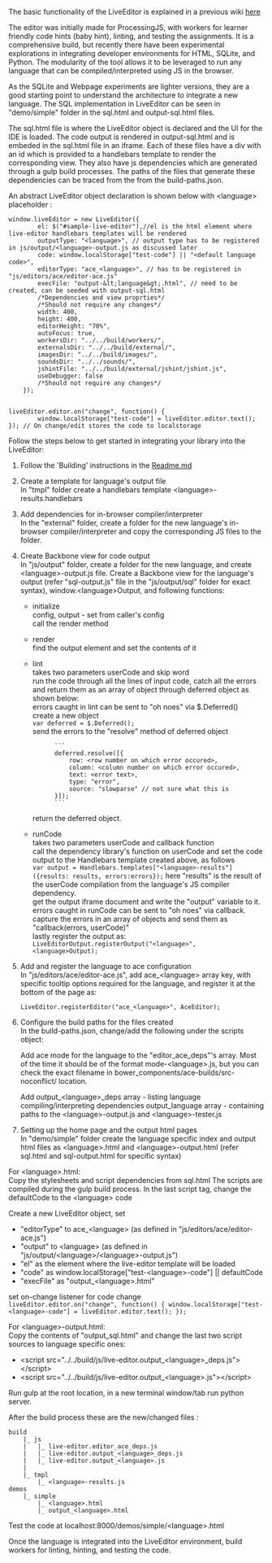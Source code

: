 The basic functionality of the LiveEditor is explained in a previous wiki [here](https://github.com/Khan/live-editor/wiki/How-the-live-editor-works)  

The editor was initially made for ProcessingJS, with workers for learner friendly code hints (baby hint), linting, and testing the assignments. It is a comprehensive build, but recently there have been experimental explorations in integrating developer environments for HTML, SQLite, and Python. The modularity of the tool allows it to be leveraged to run any language that can be compiled/interpreted using JS in the browser. 

As the SQLite and Webpage experiments are lighter versions, they are a good starting point to understand the architecture to integrate a new language. The SQL implementation in LiveEditor can be seen in "demo/simple" folder in the sql.html and output-sql.html files.   

The sql.html file is where the LiveEditor object is declared and the UI for the IDE is loaded. The code output is rendered in output-sql.html and is embeded in the sql.html file in an iframe. Each of these files have a div with an id which is provided to a handlebars template to render the corresponding view. They also have js dependencies which are generated through a gulp build processes. The paths of the files that generate these dependencies can be traced from the from the build-paths.json.   

An abstract LiveEditor object declaration is shown below with &lt;language&gt; placeholder :

```
window.liveEditor = new LiveEditor({
        el: $("#sample-live-editor"),//el is the html element where live-editor handlebars templates will be rendered
        outputType: "<language>", // output type has to be registered in js/output/<language>-output.js as discussed later
        code: window.localStorage["test-code"] || "<default language code>",
        editorType: "ace_<language>", // has to be registered in "js/editors/ace/editor-ace.js"
        execFile: "output-&lt;language&gt;.html", // need to be created, can be seeded with output-sql.html
        /*Dependencies and view proprties*/
        /*Should not require any changes*/
        width: 400,
        height: 400,
        editorHeight: "70%",
        autoFocus: true,
        workersDir: "../../build/workers/", 
        externalsDir: "../../build/external/",
        imagesDir: "../../build/images/", 
        soundsDir: "../../sounds/",
        jshintFile: "../../build/external/jshint/jshint.js",
        useDebugger: false 
        /*Should not require any changes*/
    });


liveEditor.editor.on("change", function() {
        window.localStorage["test-code"] = liveEditor.editor.text();
}); // On change/edit stores the code to localstorage

```

Follow the steps below to get started in integrating your library into the LiveEditor:

1. Follow the 'Building' instructions in the [Readme.md](https://github.com/Khan/live-editor/blob/master/README.md)   

2. Create a template for language's output file  
In "tmpl" folder create a handlebars template &lt;language&gt;-results.handlebars

3. Add dependencies for in-browser compiler/interpreter  
In the "external" folder, create a folder for the new language's in-browser compiler/interpreter and copy the corresponding JS files to the folder.

4. Create Backbone view for code output   
In "js/output" folder, create a folder for the new language, and create &lt;language&gt;-output.js file. Create a Backbone view for the language's output (refer "sql-output.js" file in the "js/output/sql" folder for exact syntax), window.&lt;language&gt;Output, and following functions:  

    - initialize  
        config, output - set from caller's config  
        call the render method
    - render  
        find the output element and set the contents of it
    - lint  
        takes two parameters userCode and skip word  
        run the code through all the lines of input code, catch all the errors and return them as an array of object through deferred object as shown below:     
        errors caught in lint can be sent to "oh noes" via $.Deferred()  
        create a new object   
                ```var deferred = $.Deferred();```   
        send the errors to the "resolve" method of deferred object   
        
                ```
                deferred.resolve([{   
                    row: <row number on which error occured>,    
                    column: <column number on which error occured>,   
                    text: <error text>,   
                    type: "error",   
                    source: "slowparse" // not sure what this is   
                }]);
                ```
        
       return the deferred object.  
    - runCode  
        takes two parameters userCode and callback function  
        call the dependency library's function on userCode and set the code output to the Handlebars template created above, as follows    
                ```
                var output = Handlebars.templates["<language>-results"]({results: results, errors:errors});
                ```
        here "results" is the result of the userCode compilation from the language's JS compiler dependency.  
        get the output iframe document and write the "output" variable to it.  
        errors caught in runCode can be sent to "oh noes" via callback.  
        capture the errors in an array of objects and send them as "callback(errors, userCode)"  
        lastly register the output as:   
                ```LiveEditorOutput.registerOutput("<language>", <language>Output);```   

5. Add and register the language to ace configuration   
In "js/editors/ace/editor-ace.js", add ace_&lt;language&gt; array key, with specific tooltip options required for the language, and register it at the bottom of the page as:   
    ```
    LiveEditor.registerEditor("ace_<language>", AceEditor);
    ```   

6. Configure the build paths for the files created   
In the build-paths.json, change/add the following under the scripts object:

    Add ace mode for the language to the "editor_ace_deps"'s array.
    Most of the time it should be of the format mode-&lt;language&gt;.js, but you can check the exact filename in bower_components/ace-builds/src-noconflict/ location.

    Add output_&lt;language&gt;_deps array - listing language compiling/interpreting dependencies
        output_language array - containing paths to the &lt;language&gt;-output.js and &lt;language&gt;-tester.js   

7. Setting up the home page and the output html pages   
In "demo/simple" folder create the language specific index and output html files as
&lt;language&gt;.html and &lt;language&gt;-output.html (refer sql.html and sql-output.html for specific syntax)

For &lt;language&gt;.html:  
    Copy the stylesheets and script dependencies from sql.html
    The scripts are compiled during the gulp build process.
    In the last script tag, change the defaultCode to the &lt;language&gt; code

Create a new LiveEditor object, set  
- "editorType" to ace_&lt;language&gt; (as defined in "js/editors/ace/editor-ace.js")  
- "output" to &lt;language&gt; (as defined in "js/output/&lt;language&gt;/&lt;language&gt;-output.js")  
- "el" as the element where the live-editor template will be loaded   
- "code" as window.localStorage["test-&lt;language&gt;-code"] || defaultCode   
- "execFile" as "output_&lt;language&gt;.html"   
    
set on-change listener for code change     
    ```
        liveEditor.editor.on("change", function() {
            window.localStorage["test-<language>-code"] = liveEditor.editor.text();
        });
    ```  
    
For &lt;language&gt;-output.html:  
    Copy the contents of "output_sql.html" and change the last two script sources to language specific ones:   
- &lt;script src="../../build/js/live-editor.output_&lt;language&gt;_deps.js"&gt;&lt;/script&gt;  
- &lt;script src="../../build/js/live-editor.output_&lt;language&gt;.js"&gt;&lt;/script&gt;   
    
Run gulp at the root location, in a new terminal window/tab run python server.

After the build process these are the new/changed files :

```
build   
    |_ js   
    |   |_ live-editor.editor_ace_deps.js   
    |   |_ live-editor.output_<language>_deps.js   
    |   |_ live-editor.output_<language>.js   
    |   
    |_ tmpl   
        |_ <language>-results.js   
demos   
    |_ simple   
        |_ <language>.html   
        |_ output_<language>.html   
```

Test the code at localhost:8000/demos/simple/&lt;language&gt;.html

Once the language is integrated into the LiveEditor environment, build workers for linting, hinting, and testing the code.
